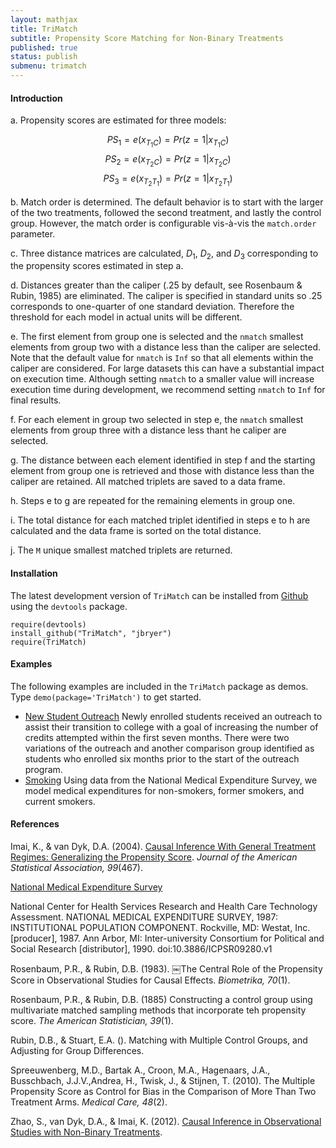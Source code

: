 ```yaml
---
layout: mathjax	
title: TriMatch
subtitle: Propensity Score Matching for Non-Binary Treatments
published: true
status: publish
submenu: trimatch
---
```

 


 
#### Introduction
 
 
a. Propensity scores are estimated for three models:
 
$${ PS }_{ 1 }=e({ x }_{ { T }_{ 1 }C })=Pr(z=1|{ x }_{ { T }_{ 1 }C })$$
$${ PS }_{ 2 }=e({ x }_{ { T }_{ 2 }C })=Pr(z=1|{ x }_{ { T }_{ 2 }C })$$
$${ PS }_{ 3 }=e({ x }_{ { T }_{ 2 }{ T }_{ 1 } })=Pr(z=1|{ x }_{ { T }_{ 2 }{ T }_{ 1 } })$$
 
b. Match order is determined. The default behavior is to start with the larger of the two treatments, followed the second treatment, and lastly the control group. However, the match order is configurable vis-à-vis the `match.order` parameter. 
 
c. Three distance matrices are calculated, ${D}_{1}$, ${D}_{2}$, and ${D}_{3}$ corresponding to the propensity scores estimated in step a.
 
d. Distances greater than the caliper (.25 by default, see Rosenbaum & Rubin, 1985) are eliminated. The caliper is specified in standard units so .25 corresponds to one-quarter of one standard deviation. Therefore the threshold for each model in actual units will be different.
 
e. The first element from group one is selected and the `nmatch` smallest elements from group two with a distance less than the caliper are selected. Note that the default value for `nmatch` is `Inf` so that all elements within the caliper are considered. For large datasets this can have a substantial impact on execution time. Although setting `nmatch` to a smaller value will increase execution time during development, we recommend setting `nmatch` to `Inf` for final results.
 
f. For each element in group two selected in step e, the `nmatch` smallest elements from group three with a distance less thant he caliper are selected.
 
g. The distance between each element identified in step f and the starting element from group one is retrieved and those with distance less than the caliper are retained. All matched triplets are saved to a data frame.
 
h. Steps e to g are repeated for the remaining elements in group one.
 
i. The total distance for each matched triplet identified in steps e to h are calculated and the data frame is sorted on the total distance.
 
j. The `M` unique smallest matched triplets are returned.
 
 
#### Installation
 
The latest development version of `TriMatch` can be installed from [Github](http://github.com/jbryer/TriMatch) using the `devtools` package.
 

    require(devtools)
    install_github("TriMatch", "jbryer")
    require(TriMatch)

 
 
#### Examples
 
The following examples are included in the `TriMatch` package as demos. Type `demo(package='TriMatch')` to get started.
 
* [New Student Outreach](students.html) Newly enrolled students received an outreach to assist their transition to college with a goal of increasing the number of credits attempted within the first seven months. There were two variations of the outreach and another comparison group identified as students who enrolled six months prior to the start of the outreach program.
* [Smoking](nmes.html) Using data from the National Medical Expenditure Survey, we model medical expenditures for non-smokers, former smokers, and current smokers.
 
 
#### References
 
Imai, K., & van Dyk, D.A. (2004). [Causal Inference With General Treatment Regimes: Generalizing the Propensity Score](http://imai.princeton.edu/research/files/pscore.pdf). *Journal of the American Statistical Association, 99*(467).
 
[National Medical Expenditure Survey](http://dx.doi.org/10.3886/ICPSR09280.v1)
 
National Center for Health Services Research and Health Care Technology Assessment. NATIONAL MEDICAL EXPENDITURE SURVEY, 1987: INSTITUTIONAL POPULATION COMPONENT. Rockville, MD: Westat, Inc. [producer], 1987. Ann Arbor, MI: Inter-university Consortium for Political and Social Research [distributor], 1990. doi:10.3886/ICPSR09280.v1
 
Rosenbaum, P.R., & Rubin, D.B. (1983). ￼The Central Role of the Propensity Score in Observational Studies for Causal Effects. *Biometrika, 70*(1).
 
Rosenbaum, P.R., & Rubin, D.B. (1885) Constructing a control group using multivariate matched sampling methods that incorporate teh propensity score. *The American Statistician, 39*(1).
 
Rubin, D.B., & Stuart, E.A. (). Matching with Multiple Control Groups, and Adjusting for Group Differences.
 
Spreeuwenberg, M.D., Bartak A., Croon, M.A., Hagenaars, J.A., Busschbach, J.J.V.,Andrea, H., Twisk, J., & Stijnen, T. (2010). The Multiple Propensity Score as Control for Bias in the Comparison of More Than Two Treatment Arms. *Medical Care, 48*(2).
 
Zhao, S., van Dyk, D.A., & Imai, K. (2012). [Causal Inference in Observational Studies with Non-Binary Treatments](http://imai.princeton.edu/research/files/gpscore.pdf). 
